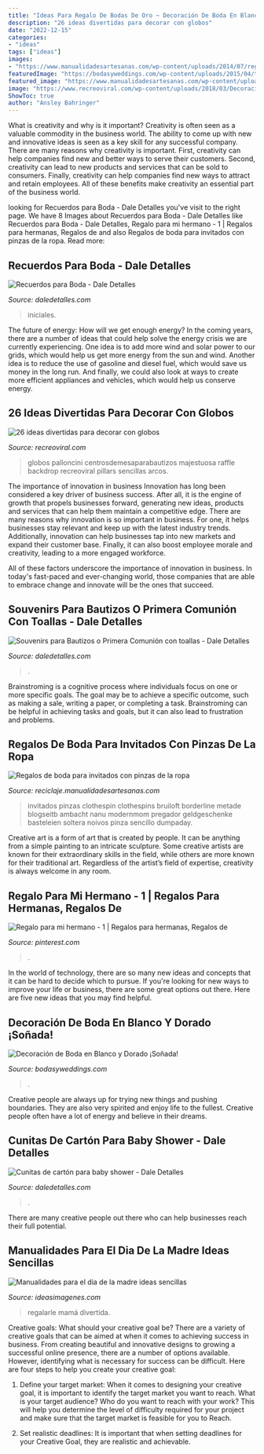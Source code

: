 ```yaml
---
title: "Ideas Para Regalo De Bodas De Oro ~ Decoración De Boda En Blanco Y Dorado ¡soñada!"
description: "26 ideas divertidas para decorar con globos"
date: "2022-12-15"
categories:
- "ideas"
tags: ["ideas"]
images:
- "https://www.manualidadesartesanas.com/wp-content/uploads/2014/07/regalos-de-boda-para-invitados.jpg"
featuredImage: "https://bodasyweddings.com/wp-content/uploads/2015/04/tarta-de-bodas-en-blanco-y-dorado.jpg"
featured_image: "https://www.manualidadesartesanas.com/wp-content/uploads/2014/07/regalos-de-boda-para-invitados.jpg"
image: "https://www.recreoviral.com/wp-content/uploads/2018/03/Decoración-con-globos-16.jpg"
ShowToc: true
author: "Ansley Bahringer"
---
```



What is creativity and why is it important?
Creativity is often seen as a valuable commodity in the business world. The ability to come up with new and innovative ideas is seen as a key skill for any successful company. There are many reasons why creativity is important. First, creativity can help companies find new and better ways to serve their customers. Second, creativity can lead to new products and services that can be sold to consumers. Finally, creativity can help companies find new ways to attract and retain employees. All of these benefits make creativity an essential part of the business world.

	

		
looking for Recuerdos para Boda - Dale Detalles you've visit to the right page. We have 8 Images about Recuerdos para Boda - Dale Detalles like Recuerdos para Boda - Dale Detalles, Regalo para mi hermano - 1 | Regalos para hermanas, Regalos de and also Regalos de boda para invitados con pinzas de la ropa. Read more:
		
    
## Recuerdos Para Boda - Dale Detalles

<img loading=lazy src="https://i1.wp.com/www.daledetalles.com/wp-content/uploads/2016/07/recuerdos-para-boda4.jpg" onerror="this.onerror=null;this.src='https://tse1.mm.bing.net/th?id=OIP.hIHwljcQRmdB9K5bO2zxqwHaLH&amp;pid=15.1';" alt="Recuerdos para Boda - Dale Detalles">

_Source: daledetalles.com_

>iniciales. 

	

The future of energy: How will we get enough energy?
In the coming years, there are a number of ideas that could help solve the energy crisis we are currently experiencing. One idea is to add more wind and solar power to our grids, which would help us get more energy from the sun and wind. Another idea is to reduce the use of gasoline and diesel fuel, which would save us money in the long run. And finally, we could also look at ways to create more efficient appliances and vehicles, which would help us conserve energy.

    
## 26 Ideas Divertidas Para Decorar Con Globos

<img loading=lazy src="https://www.recreoviral.com/wp-content/uploads/2018/03/Decoración-con-globos-16.jpg" onerror="this.onerror=null;this.src='https://tse2.mm.bing.net/th?id=OIP.Ih2ibvoqH6AAfUISWqjn4AHaKP&amp;pid=15.1';" alt="26 ideas divertidas para decorar con globos">

_Source: recreoviral.com_

>globos palloncini centrosdemesaparabautizos majestuosa raffle backdrop recreoviral pillars sencillas arcos. 

	

The importance of innovation in business
Innovation has long been considered a key driver of business success. After all, it is the engine of growth that propels businesses forward, generating new ideas, products and services that can help them maintain a competitive edge.
There are many reasons why innovation is so important in business. For one, it helps businesses stay relevant and keep up with the latest industry trends. Additionally, innovation can help businesses tap into new markets and expand their customer base. Finally, it can also boost employee morale and creativity, leading to a more engaged workforce.

All of these factors underscore the importance of innovation in business. In today's fast-paced and ever-changing world, those companies that are able to embrace change and innovate will be the ones that succeed.

    
## Souvenirs Para Bautizos O Primera Comunión Con Toallas - Dale Detalles

<img loading=lazy src="https://i0.wp.com/www.daledetalles.com/wp-content/uploads/2017/07/recuerdos-con-toallas1.jpg?resize=500%2C667" onerror="this.onerror=null;this.src='https://tse3.mm.bing.net/th?id=OIP.fpuG5Ro2TieB1dzJ49NJiQHaJ4&amp;pid=15.1';" alt="Souvenirs para Bautizos o Primera Comunión con toallas - Dale Detalles">

_Source: daledetalles.com_

>. 

	

Brainstroming is a cognitive process where individuals focus on one or more specific goals. The goal may be to achieve a specific outcome, such as making a sale, writing a paper, or completing a task. Brainstroming can be helpful in achieving tasks and goals, but it can also lead to frustration and problems.

    
## Regalos De Boda Para Invitados Con Pinzas De La Ropa

<img loading=lazy src="https://www.manualidadesartesanas.com/wp-content/uploads/2014/07/regalos-de-boda-para-invitados.jpg" onerror="this.onerror=null;this.src='https://tse2.mm.bing.net/th?id=OIP.8BL19oMhgFOdzDqpB26pgQHaIn&amp;pid=15.1';" alt="Regalos de boda para invitados con pinzas de la ropa">

_Source: reciclaje.manualidadesartesanas.com_

>invitados pinzas clothespin clothespins bruiloft borderline metade blogseitb ambacht nanu modernmom pregador geldgeschenke basteleien soltera noivos pinza sencillo dumpaday. 

	

Creative art is a form of art that is created by people. It can be anything from a simple painting to an intricate sculpture. Some creative artists are known for their extraordinary skills in the field, while others are more known for their traditional art. Regardless of the artist’s field of expertise, creativity is always welcome in any room.

    
## Regalo Para Mi Hermano - 1 | Regalos Para Hermanas, Regalos De

<img loading=lazy src="https://i.pinimg.com/736x/4f/45/4f/4f454f65ac031ee8b44403d089a2f800--gift-manual.jpg" onerror="this.onerror=null;this.src='https://tse2.mm.bing.net/th?id=OIP.wip1M3GBCVgbrqV8GoFBYgHaNM&amp;pid=15.1';" alt="Regalo para mi hermano - 1 | Regalos para hermanas, Regalos de">

_Source: pinterest.com_

>. 

	

In the world of technology, there are so many new ideas and concepts that it can be hard to decide which to pursue. If you're looking for new ways to improve your life or business, there are some great options out there. Here are five new ideas that you may find helpful.

    
## Decoración De Boda En Blanco Y Dorado ¡Soñada!

<img loading=lazy src="https://bodasyweddings.com/wp-content/uploads/2015/04/tarta-de-bodas-en-blanco-y-dorado.jpg" onerror="this.onerror=null;this.src='https://tse4.mm.bing.net/th?id=OIP.QGydw-C3xz9V5VfGcn0G-QHaKS&amp;pid=15.1';" alt="Decoración de Boda en Blanco y Dorado ¡Soñada!">

_Source: bodasyweddings.com_

>. 

	

Creative people are always up for trying new things and pushing boundaries. They are also very spirited and enjoy life to the fullest. Creative people often have a lot of energy and believe in their dreams.

    
## Cunitas De Cartón Para Baby Shower - Dale Detalles

<img loading=lazy src="https://i1.wp.com/www.daledetalles.com/wp-content/uploads/2017/03/cunitas-de-carton-para-baby-shower1.jpg" onerror="this.onerror=null;this.src='https://tse1.mm.bing.net/th?id=OIP.ZxfSB0_3ermj7KaZZ5btSAHaJ4&amp;pid=15.1';" alt="Cunitas de cartón para baby shower - Dale Detalles">

_Source: daledetalles.com_

>. 

	

There are many creative people out there who can help businesses reach their full potential.

    
## Manualidades Para El Dia De La Madre Ideas Sencillas

<img loading=lazy src="https://ideasimagenes.com/wp-content/uploads/2016/09/78c2350efd558a3de50a10abe0a7e5d3.jpg" onerror="this.onerror=null;this.src='https://tse1.mm.bing.net/th?id=OIP.eMI1Dv1Vij3lChCr4Kfl0wHaLE&amp;pid=15.1';" alt="Manualidades para el dia de la madre ideas sencillas">

_Source: ideasimagenes.com_

>regalarle mamá divertida. 

	

Creative goals: What should your creative goal be?
There are a variety of creative goals that can be aimed at when it comes to achieving success in business. From creating beautiful and innovative designs to growing a successful online presence, there are a number of options available. However, identifying what is necessary for success can be difficult. Here are four steps to help you create your creative goal:
1. Define your target market: When it comes to designing your creative goal, it is important to identify the target market you want to reach. What is your target audience? Who do you want to reach with your work? This will help you determine the level of difficulty required for your project and make sure that the target market is feasible for you to Reach.

2. Set realistic deadlines: It is important that when setting deadlines for your Creative Goal, they are realistic and achievable.

